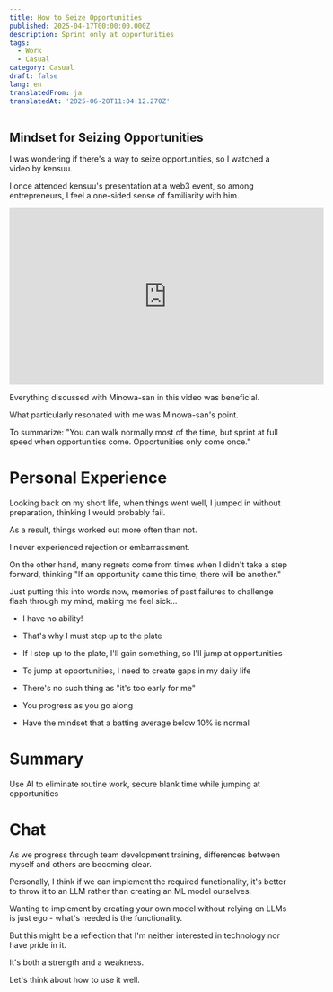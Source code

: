 ```yaml
---
title: How to Seize Opportunities
published: 2025-04-17T00:00:00.000Z
description: Sprint only at opportunities
tags:
  - Work
  - Casual
category: Casual
draft: false
lang: en
translatedFrom: ja
translatedAt: '2025-06-28T11:04:12.270Z'
---
```


## Mindset for Seizing Opportunities

I was wondering if there's a way to seize opportunities, so I watched a video by kensuu.

I once attended kensuu's presentation at a web3 event, so among entrepreneurs, I feel a one-sided sense of familiarity with him.

<iframe width="560" height="315" src="https://www.youtube.com/embed/OMPosb_eI14" title="YouTube video player" frameborder="0" allow="accelerometer; autoplay; clipboard-write; encrypted-media; gyroscope; picture-in-picture" allowfullscreen></iframe>

Everything discussed with Minowa-san in this video was beneficial.

What particularly resonated with me was Minowa-san's point.

To summarize: "You can walk normally most of the time, but sprint at full speed when opportunities come. Opportunities only come once."

# Personal Experience

Looking back on my short life, when things went well, I jumped in without preparation, thinking I would probably fail.

As a result, things worked out more often than not.

I never experienced rejection or embarrassment.

On the other hand, many regrets come from times when I didn't take a step forward, thinking "If an opportunity came this time, there will be another."

Just putting this into words now, memories of past failures to challenge flash through my mind, making me feel sick...

- I have no ability!

- That's why I must step up to the plate

- If I step up to the plate, I'll gain something, so I'll jump at opportunities

- To jump at opportunities, I need to create gaps in my daily life

- There's no such thing as "it's too early for me"

- You progress as you go along

- Have the mindset that a batting average below 10% is normal


# Summary

Use AI to eliminate routine work, secure blank time while jumping at opportunities


# Chat

As we progress through team development training, differences between myself and others are becoming clear.

Personally, I think if we can implement the required functionality, it's better to throw it to an LLM rather than creating an ML model ourselves.

Wanting to implement by creating your own model without relying on LLMs is just ego - what's needed is the functionality.

But this might be a reflection that I'm neither interested in technology nor have pride in it.

It's both a strength and a weakness.

Let's think about how to use it well.

